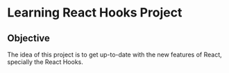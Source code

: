 # Learning React Hooks Project

## Objective
The idea of this project is to get up-to-date with the new features of React, specially the React Hooks.
